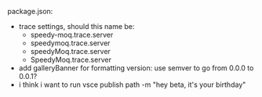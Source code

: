 package.json:
- trace settings, should this name be:
	- speedy-moq.trace.server
	- speedymoq.trace.server
	- speedyMoq.trace.server
	- SpeedyMoq.trace.server
- add galleryBanner for formatting
version: use semver to go from 0.0.0 to 0.0.1?
- i think i want to run vsce publish path -m "hey beta, it's your birthday"